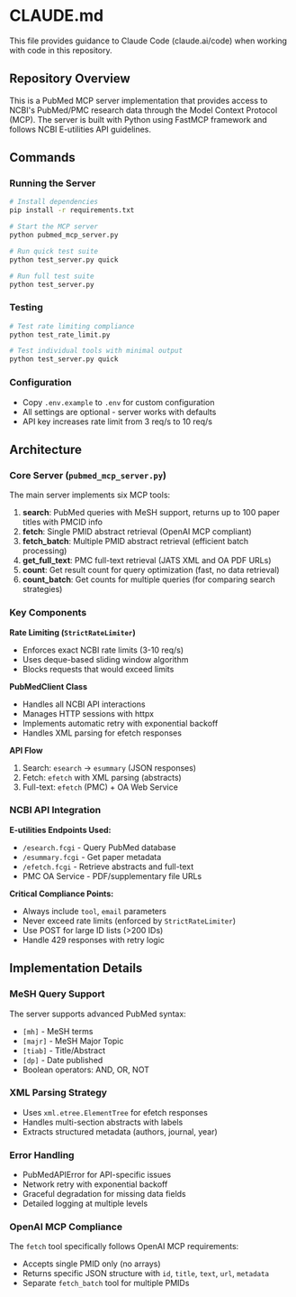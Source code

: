 # CLAUDE.md

This file provides guidance to Claude Code (claude.ai/code) when working with code in this repository.

## Repository Overview

This is a PubMed MCP server implementation that provides access to NCBI's PubMed/PMC research data through the Model Context Protocol (MCP). The server is built with Python using FastMCP framework and follows NCBI E-utilities API guidelines.

## Commands

### Running the Server
```bash
# Install dependencies
pip install -r requirements.txt

# Start the MCP server
python pubmed_mcp_server.py

# Run quick test suite
python test_server.py quick

# Run full test suite
python test_server.py
```

### Testing
```bash
# Test rate limiting compliance
python test_rate_limit.py

# Test individual tools with minimal output
python test_server.py quick
```

### Configuration
- Copy `.env.example` to `.env` for custom configuration
- All settings are optional - server works with defaults
- API key increases rate limit from 3 req/s to 10 req/s

## Architecture

### Core Server (`pubmed_mcp_server.py`)
The main server implements six MCP tools:

1. **search**: PubMed queries with MeSH support, returns up to 100 paper titles with PMCID info
2. **fetch**: Single PMID abstract retrieval (OpenAI MCP compliant) 
3. **fetch_batch**: Multiple PMID abstract retrieval (efficient batch processing)
4. **get_full_text**: PMC full-text retrieval (JATS XML and OA PDF URLs)
5. **count**: Get result count for query optimization (fast, no data retrieval)
6. **count_batch**: Get counts for multiple queries (for comparing search strategies)

### Key Components

**Rate Limiting (`StrictRateLimiter`)**
- Enforces exact NCBI rate limits (3-10 req/s)
- Uses deque-based sliding window algorithm
- Blocks requests that would exceed limits

**PubMedClient Class**
- Handles all NCBI API interactions
- Manages HTTP sessions with httpx
- Implements automatic retry with exponential backoff
- Handles XML parsing for efetch responses

**API Flow**
1. Search: `esearch` → `esummary` (JSON responses)
2. Fetch: `efetch` with XML parsing (abstracts)
3. Full-text: `efetch` (PMC) + OA Web Service

### NCBI API Integration

**E-utilities Endpoints Used:**
- `/esearch.fcgi` - Query PubMed database
- `/esummary.fcgi` - Get paper metadata
- `/efetch.fcgi` - Retrieve abstracts and full-text
- PMC OA Service - PDF/supplementary file URLs

**Critical Compliance Points:**
- Always include `tool`, `email` parameters
- Never exceed rate limits (enforced by `StrictRateLimiter`)
- Use POST for large ID lists (>200 IDs)
- Handle 429 responses with retry logic

## Implementation Details

### MeSH Query Support
The server supports advanced PubMed syntax:
- `[mh]` - MeSH terms
- `[majr]` - MeSH Major Topic
- `[tiab]` - Title/Abstract
- `[dp]` - Date published
- Boolean operators: AND, OR, NOT

### XML Parsing Strategy
- Uses `xml.etree.ElementTree` for efetch responses
- Handles multi-section abstracts with labels
- Extracts structured metadata (authors, journal, year)

### Error Handling
- PubMedAPIError for API-specific issues
- Network retry with exponential backoff
- Graceful degradation for missing data fields
- Detailed logging at multiple levels

### OpenAI MCP Compliance
The `fetch` tool specifically follows OpenAI MCP requirements:
- Accepts single PMID only (no arrays)
- Returns specific JSON structure with `id`, `title`, `text`, `url`, `metadata`
- Separate `fetch_batch` tool for multiple PMIDs